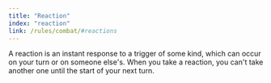 ```yaml
---
title: "Reaction"
index: "reaction"
link: /rules/combat/#reactions
---
```

A reaction is an instant response to a trigger of some kind, which can occur on your turn or on someone else's. When you take a reaction, you can't take another one until the start of your next turn.
